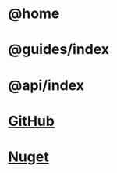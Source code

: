 # @home

# @guides/index

# @api/index

# [GitHub](https://github.com/AutomationIoC)

# [Nuget](https://www.nuget.org/packages/AutomationIoC.Runtime)
